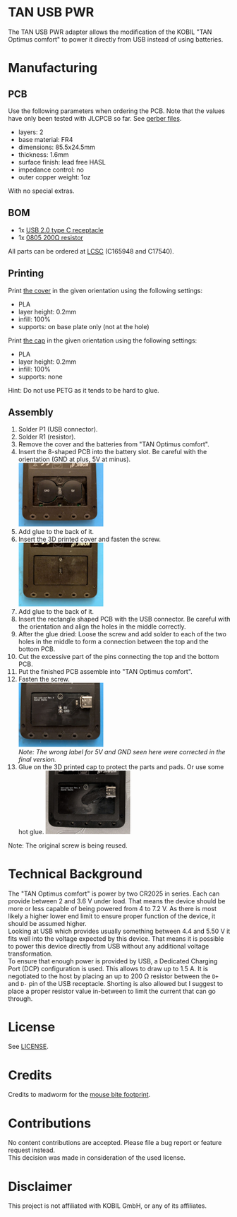# TAN USB PWR

The TAN USB PWR adapter allows the modification of the KOBIL "TAN Optimus comfort"
to power it directly from USB instead of using batteries.

# Manufacturing

## PCB

Use the following parameters when ordering the PCB. Note that the values
have only been tested with JLCPCB so far. See [gerber files](hw/gerber).
- layers: 2
- base material: FR4
- dimensions: 85.5x24.5mm 
- thickness: 1.6mm
- surface finish: lead free HASL
- impedance control: no
- outer copper weight: 1oz

With no special extras.

## BOM

- 1x [USB 2.0 type C receptacle](https://www.lcsc.com/datasheet/lcsc_datasheet_2410010003_Korean-Hroparts-Elec-TYPE-C-31-M-12_C165948.pdf)
- 1x [0805 200Ω resistor](https://www.lcsc.com/datasheet/lcsc_datasheet_2206010200_UNI-ROYAL-Uniroyal-Elec-0805W8F2000T5E_C17540.pdf)

All parts can be ordered at [LCSC](https://www.lcsc.com) (C165948 and C17540).

## Printing

Print [the cover](3d/TUP-Cover.stl) in the given orientation using the following settings:
- PLA
- layer height: 0.2mm
- infill: 100%
- supports: on base plate only (not at the hole)

Print [the cap](3d/TUP-Cap.stl) in the given orientation using the following settings:
- PLA
- layer height: 0.2mm
- infill: 100%
- supports: none

Hint: Do not use PETG as it tends to be hard to glue.

## Assembly

 1. Solder P1 (USB connector).
 2. Solder R1 (resistor).
 3. Remove the cover and the batteries from "TAN Optimus comfort".
 4. Insert the 8-shaped PCB into the battery slot. Be careful with the orientation (GND at plus, 5V at minus).  
    <img src="doc/1.jpg" width="40%" height="40%">
 5. Add glue to the back of it.
 6. Insert the 3D printed cover and fasten the screw.  
    <img src="doc/2.jpg" width="40%" height="40%">
 7. Add glue to the back of it.
 8. Insert the rectangle shaped PCB with the USB connector. Be careful with the orientation and align the holes in the middle correctly.
 9. After the glue dried: Loose the screw and add solder to each of the two holes in the middle to form a connection between the top and the bottom PCB.
10. Cut the excessive part of the pins connecting the top and the bottom PCB.
11. Put the finished PCB assemble into "TAN Optimus comfort".
12. Fasten the screw.  
    <img src="doc/3.jpg" width="40%" height="40%">  
    *Note: The wrong label for 5V and GND seen here were corrected in the final version.*
13. Glue on the 3D printed cap to protect the parts and pads. Or use some hot glue.
    <img src="doc/4.jpg" width="40%" height="40%">

Note: The original screw is being reused.

# Technical Background

The "TAN Optimus comfort" is power by two CR2025 in series. Each can provide
between 2 and 3.6 V under load. That means the device should be more or less
capable of being powered from 4 to 7.2 V. As there is most likely a higher lower
end limit to ensure proper function of the device, it should be assumed higher.  
Looking at USB which provides usually something between 4.4 and 5.50 V it fits
well into the voltage expected by this device. That means it is possible to power
this device directly from USB without any additional voltage transformation.  
To ensure that enough power is provided by USB, a Dedicated Charging Port (DCP)
configuration is used. This allows to draw up to 1.5 A. It is negotiated to the
host by placing an up to 200 Ω resistor between the `D+` and `D-` pin of the USB
receptacle. Shorting is also allowed but I suggest to place a proper resistor
value in-between to limit the current that can go through.

# License

See [LICENSE](LICENSE).

# Credits

Credits to madworm for the [mouse bite footprint](https://github.com/madworm/Panelization.pretty).

# Contributions

No content contributions are accepted. Please file a bug report or feature request instead.  
This decision was made in consideration of the used license.

# Disclaimer

This project is not affiliated with KOBIL GmbH, or any of its affiliates.
